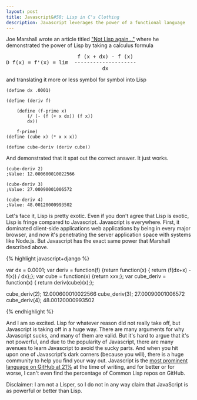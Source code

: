 ```yaml
---
layout: post
title: Javascript&#58; Lisp in C's Clothing
description: Javascript leverages the power of a functional language
---
```

Joe Marshall wrote an article titled ["Not Lisp again..."](http://funcall.blogspot.com/2009/03/not-lisp-again.html) where he demonstrated the power of Lisp by taking a calculus formula
<pre>
                       f (x + dx) - f (x)
D f(x) = f'(x) = lim  --------------------
                               dx
</pre>
and translating it more or less symbol for symbol into Lisp

	(define dx .0001)

	(define (deriv f)

		(define (f-prime x)
			(/ (- (f (+ x dx)) (f x))
			dx))

		f-prime)
	(define (cube x) (* x x x))

	(define cube-deriv (deriv cube))

And demonstrated that it spat out the correct answer. It just works.

	(cube-deriv 2)
	;Value: 12.000600010022566

	(cube-deriv 3)
	;Value: 27.00090001006572

	(cube-deriv 4)
	;Value: 48.00120000993502

Let's face it, Lisp is pretty exotic. Even if you don't agree that Lisp is exotic, Lisp is fringe compared to Javascript. Javascript is everywhere. First, it dominated client-side applications web applications by being in every major browser, and now it's penetrating the server application space with systems like Node.js. But Javascript has the exact same power that Marshall described above.

{% highlight javascript+django %}

var dx = 0.0001;
var deriv = function(f) {return function(x) { return (f(dx+x) - f(x)) / dx};};
var cube = function(x) {return x*x*x;};
var cube_deriv = function(x) { return deriv(cube)(x);};

cube_deriv(2);
12.000600010022566
cube_deriv(3);
27.00090001006572
cube_deriv(4);
48.00120000993502

{% endhighlight %}

And I am so excited. Lisp for whatever reason did not really take off, but Javascript is taking off in a huge way. There are many arguments for why Javascript sucks, and many of them are valid. But it's hard to argue that it's not powerful, and due to the popularity of Javascript, there are many avenues to learn Javascript to avoid the sucky parts. And when you hit upon one of Javascript's dark corners (because you will), there is a huge community to help you find your way out. Javascript is the [most prominent language on GitHub at 21%](https://github.com/languages) at the time of writing, and for better or for worse, I can't even find the percentage of Common Lisp repos on GitHub.

Disclaimer: I am not a Lisper, so I do not in any way claim that JavaScript is as powerful or better than Lisp.